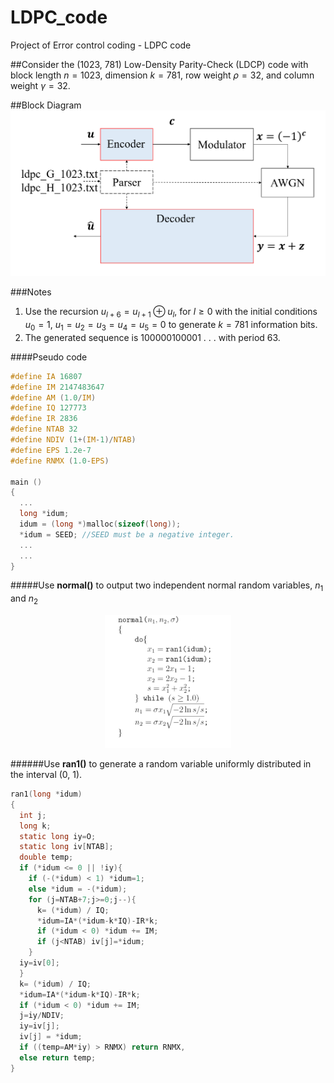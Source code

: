 # LDPC_code
Project of Error control coding - LDPC code

##Consider the (1023, 781) Low-Density Parity-Check (LDCP) code with  
block length $n = 1023$, dimension $k = 781$, row weight $\rho = 32$, and column weight $\gamma = 32$.

##Block Diagram
![Block Diagram](https://github.com/H-Y-Hs/LDPC_code/blob/main/Block_Diagram.jpg?raw=true)

###Notes
1. Use the recursion $u_{l+6} = u_{l+1} ⊕ u_l$, for $l ≥ 0$ with the initial conditions $u_0 =1,\ u_1 =u_2 =u_3 =u_4 =u_5 =0$ to generate $k=781$ information bits.  
2. The generated sequence is 100000100001 . . . with period 63.

####Pseudo code
```c
#define IA 16807
#define IM 2147483647
#define AM (1.0/IM)
#define IQ 127773
#define IR 2836
#define NTAB 32
#define NDIV (1+(IM-1)/NTAB)
#define EPS 1.2e-7
#define RNMX (1.0-EPS)

main ()
{
  ...
  long *idum;
  idum = (long *)malloc(sizeof(long));
  *idum = SEED; //SEED must be a negative integer.
  ...
  ...
}
```

#####Use **normal()** to output two independent normal random variables, $n_1$ and $n_2$  
<div align="center">
<img src="https://github.com/H-Y-Hs/LDPC_code/blob/main/normal.jpg?raw=true" alt="normal()" width="40%">
</div>


######Use **ran1()** to generate a random variable uniformly distributed in the interval (0, 1).
```c
ran1(long *idum)
{
  int j;
  long k;
  static long iy=O;
  static long iv[NTAB];
  double temp;
  if (*idum <= 0 || !iy){
    if (-(*idum) < 1) *idum=1;
    else *idum = -(*idum);
    for (j=NTAB+7;j>=0;j--){
      k= (*idum) / IQ;
      *idum=IA*(*idum-k*IQ)-IR*k;
      if (*idum < 0) *idum += IM;
      if (j<NTAB) iv[j]=*idum;
    }
  iy=iv[0];
  }
  k= (*idum) / IQ;
  *idum=IA*(*idum-k*IQ)-IR*k;
  if (*idum < 0) *idum += IM;
  j=iy/NDIV;
  iy=iv[j];
  iv[j] = *idum;
  if ((temp=AM*iy) > RNMX) return RNMX,
  else return temp;
}
```
